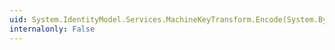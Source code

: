 ```yaml
---
uid: System.IdentityModel.Services.MachineKeyTransform.Encode(System.Byte[])
internalonly: False
---
```

